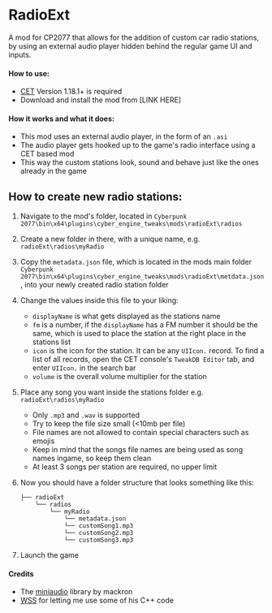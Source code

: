 # RadioExt
A mod for CP2077 that allows for the addition of custom car radio stations, by using an external audio player hidden behind the regular game UI and inputs.

#### How to use:

- [CET](https://github.com/yamashi/CyberEngineTweaks) Version 1.18.1+ is required
- Download and install the mod from [LINK HERE]

#### How it works and what it does:

- This mod uses an external audio player, in the form of an `.asi` 
- The audio player gets hooked up to the game's radio interface using a CET based mod
- This way the custom stations look, sound and behave just like the ones already in the game

## How to create new radio stations:

1. Navigate to the mod's folder, located in `Cyberpunk 2077\bin\x64\plugins\cyber_engine_tweaks\mods\radioExt\radios`

2. Create a new folder in there, with a unique name, e.g. `radioExt\radios\myRadio`

3. Copy the `metadata.json` file, which is located in the mods main folder `Cyberpunk 2077\bin\x64\plugins\cyber_engine_tweaks\mods\radioExt\metdata.json`, into your newly created radio station folder

4. Change the values inside this file to your liking:
	- `displayName` is what gets displayed as the stations name
	- `fm` is a number, if the `displayName` has a FM number it should be the same, which is used to place the station at the right place in the stations list
	- `icon` is the icon for the station. It can be any `UIIcon.` record. To find a list of all records, open the CET console's `TweakDB Editor` tab, and enter `UIIcon.` in the search bar
	- `volume` is the overall volume multiplier for the station

5. Place any song you want inside the stations folder e.g. `radioExt\radios\myRadio`
	-  Only `.mp3` and `.wav` is supported
	- Try to keep the file size small (<10mb per file)
	- File names are not allowed to contain special characters such as emojis
	- Keep in mind that the songs file names are being used as song names ingame, so keep them clean
	- At least 3 songs per station are required, no upper limit

6. Now you should have a folder structure that looks something like this:
	```
	├── radioExt
		└── radios
			└── myRadio
				└── metadata.json
				└── customSong1.mp3
				└── customSong2.mp3
				└── customSong3.mp3
	```

7. Launch the game

#### Credits
- The [miniaudio](https://github.com/mackron/miniaudio) library by mackron
- [WSS](https://github.com/WSSDude420) for letting me use some of his C++ code